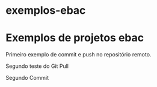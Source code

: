 # exemplos-ebac

# **Exemplos de projetos ebac**

Primeiro exemplo de commit e push no repositório remoto.

 Segundo teste do Git Pull

Segundo Commit